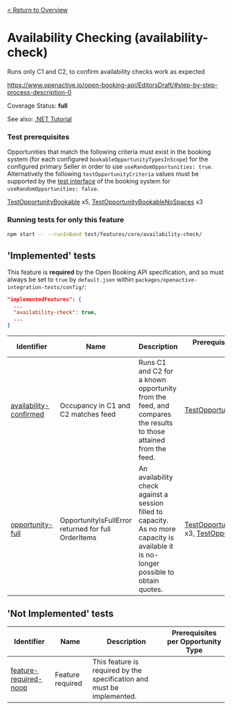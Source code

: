 [< Return to Overview](../../README.md)
# Availability Checking (availability-check)

Runs only C1 and C2, to confirm availability checks work as expected


https://www.openactive.io/open-booking-api/EditorsDraft/#step-by-step-process-description-0

Coverage Status: **full**

See also: [.NET Tutorial](https://tutorials.openactive.io/open-booking-sdk/quick-start-guide/storebookingengine/day-4-c1-and-c2-without-leases)
### Test prerequisites
Opportunities that match the following criteria must exist in the booking system (for each configured `bookableOpportunityTypesInScope`) for the configured primary Seller in order to use `useRandomOpportunities: true`. Alternatively the following `testOpportunityCriteria` values must be supported by the [test interface](https://openactive.io/test-interface/) of the booking system for `useRandomOpportunities: false`.

[TestOpportunityBookable](https://openactive.io/test-interface#TestOpportunityBookable) x5, [TestOpportunityBookableNoSpaces](https://openactive.io/test-interface#TestOpportunityBookableNoSpaces) x3


### Running tests for only this feature

```bash
npm start -- --runInBand test/features/core/availability-check/
```



## 'Implemented' tests

This feature is **required** by the Open Booking API specification, and so must always be set to `true` by `default.json` within `packages/openactive-integration-tests/config/`:

```json
"implementedFeatures": {
  ...
  "availability-check": true,
  ...
}
```

| Identifier | Name | Description | Prerequisites per Opportunity Type |
|------------|------|-------------|---------------|
| [availability-confirmed](./implemented/availability-confirmed-test.js) | Occupancy in C1 and C2 matches feed | Runs C1 and C2 for a known opportunity from the feed, and compares the results to those attained from the feed. | [TestOpportunityBookable](https://openactive.io/test-interface#TestOpportunityBookable) x4 |
| [opportunity-full](./implemented/opportunity-full-test.js) | OpportunityIsFullError returned for full OrderItems | An availability check against a session filled to capacity. As no more capacity is available it is no-longer possible to obtain quotes. | [TestOpportunityBookableNoSpaces](https://openactive.io/test-interface#TestOpportunityBookableNoSpaces) x3, [TestOpportunityBookable](https://openactive.io/test-interface#TestOpportunityBookable) x1 |



## 'Not Implemented' tests


| Identifier | Name | Description | Prerequisites per Opportunity Type |
|------------|------|-------------|---------------|
| [feature-required-noop](./not-implemented/feature-required-noop-test.js) | Feature required | This feature is required by the specification and must be implemented. |  |
